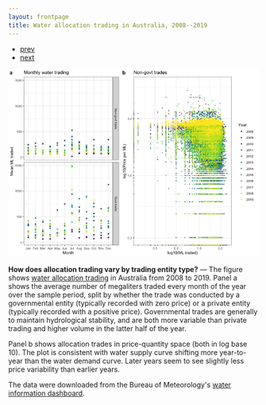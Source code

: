 ```yaml
---
layout: frontpage
title: Water allocation trading in Australia, 2008--2019
---
```


<div class="navbar">
  <div class="navbar-inner">
      <ul class="nav">
          <li><a href="trading_over_time.html">prev</a></li>
          <li><a href="trading_over_time.html">next</a></li>
      </ul>
  </div>
</div> 

![Govt and non-govt water allocation trading in Australia, 2008--2019](../../assets/bigpublpics/govt_vs_nongovt_trades.png)

**How does allocation trading vary by trading entity type?** &mdash; The figure shows [water allocation trading](http://www.bom.gov.au/water/market/about.shtml) in Australia from 2008 to 2019. Panel a shows the average number of megaliters traded every month of the year over the sample period, split by whether the trade was conducted by a governmental entity (typically recorded with zero price) or a private entity (typically recorded with a positive price). Governmental trades are generally to maintain hydrological stability, and are both more variable than private trading and higher volume in the latter half of the year.

Panel b shows allocation trades in price-quantity space (both in log base 10). The plot is consistent with water supply curve shifting more year-to-year than the water demand curve. Later years seem to see slightly less price variability than earlier years.

The data were downloaded from the Bureau of Meteorology's [water information dashboard](http://www.bom.gov.au/water/dashboards/#/water-markets/national/state/at).
